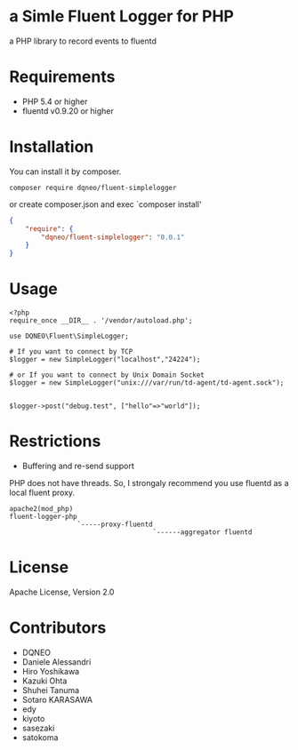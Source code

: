 # a Simle Fluent Logger for PHP

a PHP library to record events to fluentd

# Requirements

- PHP 5.4 or higher
- fluentd v0.9.20 or higher

# Installation

You can install it by composer.
```
composer require dqneo/fluent-simplelogger
```

or create composer.json and exec `composer install'

```json
{
    "require": {
        "dqneo/fluent-simplelogger": "0.0.1"
    }
}
````

# Usage

````
<?php
require_once __DIR__ . '/vendor/autoload.php';

use DQNEO\Fluent\SimpleLogger;

# If you want to connect by TCP
$logger = new SimpleLogger("localhost","24224");

# or If you want to connect by Unix Domain Socket
$logger = new SimpleLogger("unix:///var/run/td-agent/td-agent.sock");


$logger->post("debug.test", ["hello"=>"world"]);
````

# Restrictions

* Buffering and re-send support

PHP does not have threads. So, I strongaly recommend you use fluentd as a local fluent proxy.

````
apache2(mod_php)
fluent-logger-php
                 `-----proxy-fluentd
                                    `------aggregator fluentd
````

# License
Apache License, Version 2.0


# Contributors

* DQNEO
* Daniele Alessandri
* Hiro Yoshikawa
* Kazuki Ohta
* Shuhei Tanuma
* Sotaro KARASAWA
* edy
* kiyoto
* sasezaki
* satokoma
